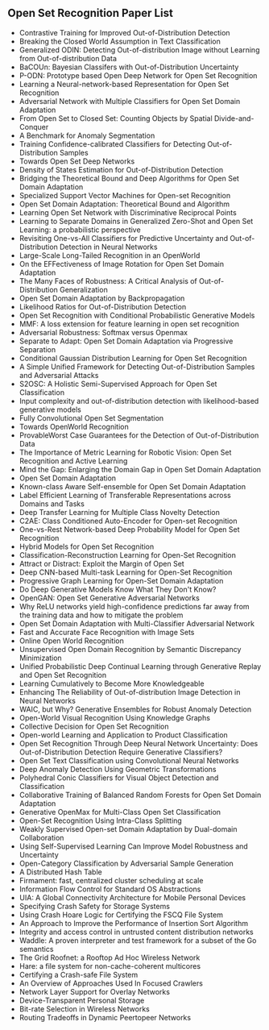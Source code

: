 <h2> Open Set Recognition Paper List</h2>



<ul>

                             

 <li><a target="_blank" href="https://github.com/manjunath5496/Open-Set-Recognition-Paper-List/blob/master/ocr(1).pdf" style="text-decoration:none;">Contrastive Training for Improved Out-of-Distribution Detection</a></li>

 <li><a target="_blank" href="https://github.com/manjunath5496/Open-Set-Recognition-Paper-List/blob/master/ocr(2).pdf" style="text-decoration:none;">Breaking the Closed World Assumption in Text Classification</a></li>

<li><a target="_blank" href="https://github.com/manjunath5496/Open-Set-Recognition-Paper-List/blob/master/ocr(3).pdf" style="text-decoration:none;">Generalized ODIN: Detecting Out-of-distribution Image without Learning from Out-of-distribution Data</a></li>
 <li><a target="_blank" href="https://github.com/manjunath5496/Open-Set-Recognition-Paper-List/blob/master/ocr(4).pdf" style="text-decoration:none;">BaCOUn: Bayesian Classifers with Out-of-Distribution Uncertainty</a></li>                              
<li><a target="_blank" href="https://github.com/manjunath5496/Open-Set-Recognition-Paper-List/blob/master/ocr(5).pdf" style="text-decoration:none;">P-ODN: Prototype based Open Deep Network for Open Set Recognition</a></li>
<li><a target="_blank" href="https://github.com/manjunath5496/Open-Set-Recognition-Paper-List/blob/master/ocr(6).pdf" style="text-decoration:none;">Learning a Neural-network-based Representation for Open Set Recognition</a></li>
 <li><a target="_blank" href="https://github.com/manjunath5496/Open-Set-Recognition-Paper-List/blob/master/ocr(7).pdf" style="text-decoration:none;">Adversarial Network with Multiple Classifiers for Open Set Domain Adaptation</a></li>

 <li><a target="_blank" href="https://github.com/manjunath5496/Open-Set-Recognition-Paper-List/blob/master/ocr(8).pdf" style="text-decoration:none;"> From Open Set to Closed Set: Counting Objects by Spatial Divide-and-Conquer </a></li>
   <li><a target="_blank" href="https://github.com/manjunath5496/Open-Set-Recognition-Paper-List/blob/master/ocr(9).pdf" style="text-decoration:none;">A Benchmark for Anomaly Segmentation</a></li>
  
   
 <li><a target="_blank" href="https://github.com/manjunath5496/Open-Set-Recognition-Paper-List/blob/master/ocr(10).pdf" style="text-decoration:none;">Training Confidence-calibrated Classifiers for Detecting Out-of-Distribution Samples </a></li>                              
<li><a target="_blank" href="https://github.com/manjunath5496/Open-Set-Recognition-Paper-List/blob/master/ocr(11).pdf" style="text-decoration:none;">Towards Open Set Deep Networks</a></li>
<li><a target="_blank" href="https://github.com/manjunath5496/Open-Set-Recognition-Paper-List/blob/master/ocr(12).pdf" style="text-decoration:none;">Density of States Estimation for Out-of-Distribution Detection</a></li>
<li><a target="_blank" href="https://github.com/manjunath5496/Open-Set-Recognition-Paper-List/blob/master/ocr(13).pdf" style="text-decoration:none;">Bridging the Theoretical Bound and Deep Algorithms for Open Set Domain Adaptation</a></li>

<li><a target="_blank" href="https://github.com/manjunath5496/Open-Set-Recognition-Paper-List/blob/master/ocr(14).pdf" style="text-decoration:none;">Specialized Support Vector Machines for Open-set Recognition</a></li>
                              
<li><a target="_blank" href="https://github.com/manjunath5496/Open-Set-Recognition-Paper-List/blob/master/ocr(15).pdf" style="text-decoration:none;">Open Set Domain Adaptation:
Theoretical Bound and Algorithm</a></li>

<li><a target="_blank" href="https://github.com/manjunath5496/Open-Set-Recognition-Paper-List/blob/master/ocr(16).pdf" style="text-decoration:none;">Learning Open Set Network with Discriminative Reciprocal Points</a></li>

  <li><a target="_blank" href="https://github.com/manjunath5496/Open-Set-Recognition-Paper-List/blob/master/ocr(17).pdf" style="text-decoration:none;">Learning to Separate Domains in Generalized Zero-Shot and Open Set Learning: a probabilistic perspective</a></li>   
  
<li><a target="_blank" href="https://github.com/manjunath5496/Open-Set-Recognition-Paper-List/blob/master/ocr(18).pdf" style="text-decoration:none;">Revisiting One-vs-All Classifiers for Predictive Uncertainty and Out-of-Distribution Detection in Neural Networks</a></li> 

  
<li><a target="_blank" href="https://github.com/manjunath5496/Open-Set-Recognition-Paper-List/blob/master/ocr(19).pdf" style="text-decoration:none;">Large-Scale Long-Tailed Recognition in an OpenWorld</a></li> 

<li><a target="_blank" href="https://github.com/manjunath5496/Open-Set-Recognition-Paper-List/blob/master/ocr(20).pdf" style="text-decoration:none;">On the EFFectiveness of Image Rotation for Open Set Domain Adaptation</a></li>

<li><a target="_blank" href="https://github.com/manjunath5496/Open-Set-Recognition-Paper-List/blob/master/ocr(21).pdf" style="text-decoration:none;">The Many Faces of Robustness: A Critical Analysis of Out-of-Distribution Generalization</a></li>
<li><a target="_blank" href="https://github.com/manjunath5496/Open-Set-Recognition-Paper-List/blob/master/ocr(22).pdf" style="text-decoration:none;">Open Set Domain Adaptation by Backpropagation</a></li> 
 <li><a target="_blank" href="https://github.com/manjunath5496/Open-Set-Recognition-Paper-List/blob/master/ocr(23).pdf" style="text-decoration:none;">Likelihood Ratios for Out-of-Distribution Detection</a></li> 
 

   <li><a target="_blank" href="https://github.com/manjunath5496/Open-Set-Recognition-Paper-List/blob/master/ocr(24).pdf" style="text-decoration:none;">Open Set Recognition with Conditional Probabilistic Generative Models</a></li>
 
   <li><a target="_blank" href="https://github.com/manjunath5496/Open-Set-Recognition-Paper-List/blob/master/ocr(25).pdf" style="text-decoration:none;">MMF: A loss extension for feature learning in open set recognition</a></li>                              
 <li><a target="_blank" href="https://github.com/manjunath5496/Open-Set-Recognition-Paper-List/blob/master/ocr(26).pdf" style="text-decoration:none;">Adversarial Robustness:
Softmax versus Openmax</a></li>
 <li><a target="_blank" href="https://github.com/manjunath5496/Open-Set-Recognition-Paper-List/blob/master/ocr(27).pdf" style="text-decoration:none;">Separate to Adapt: Open Set Domain Adaptation via Progressive Separation</a></li>
   
 
   <li><a target="_blank" href="https://github.com/manjunath5496/Open-Set-Recognition-Paper-List/blob/master/ocr(28).pdf" style="text-decoration:none;">Conditional Gaussian Distribution Learning for Open Set Recognition</a></li>
 
   <li><a target="_blank" href="https://github.com/manjunath5496/Open-Set-Recognition-Paper-List/blob/master/ocr(29).pdf" style="text-decoration:none;">A Simple Unified Framework for Detecting Out-of-Distribution Samples and Adversarial Attacks </a></li>                              

  <li><a target="_blank" href="https://github.com/manjunath5496/Open-Set-Recognition-Paper-List/blob/master/ocr(30).pdf" style="text-decoration:none;">S2OSC: A Holistic Semi-Supervised Approach for Open Set Classification</a></li>
 
   <li><a target="_blank" href="https://github.com/manjunath5496/Open-Set-Recognition-Paper-List/blob/master/ocr(31).pdf" style="text-decoration:none;"> Input complexity and out-of-distribution detection with likelihood-based generative models</a></li> 
    <li><a target="_blank" href="https://github.com/manjunath5496/Open-Set-Recognition-Paper-List/blob/master/ocr(32).pdf" style="text-decoration:none;">Fully Convolutional Open Set Segmentation</a></li> 

   <li><a target="_blank" href="https://github.com/manjunath5496/Open-Set-Recognition-Paper-List/blob/master/ocr(33).pdf" style="text-decoration:none;">Towards OpenWorld Recognition</a></li>                              

  <li><a target="_blank" href="https://github.com/manjunath5496/Open-Set-Recognition-Paper-List/blob/master/ocr(34).pdf" style="text-decoration:none;">ProvableWorst Case Guarantees for the Detection of Out-of-Distribution Data</a></li> 
 
  <li><a target="_blank" href="https://github.com/manjunath5496/Open-Set-Recognition-Paper-List/blob/master/ocr(35).pdf" style="text-decoration:none;">The Importance of Metric Learning for Robotic Vision: Open Set Recognition and Active Learning</a></li> 

  <li><a target="_blank" href="https://github.com/manjunath5496/Open-Set-Recognition-Paper-List/blob/master/ocr(36).pdf" style="text-decoration:none;">Mind the Gap: Enlarging the Domain Gap in Open Set Domain Adaptation</a></li> 
 
<li><a target="_blank" href="https://github.com/manjunath5496/Open-Set-Recognition-Paper-List/blob/master/ocr(37).pdf" style="text-decoration:none;">Open Set Domain Adaptation</a></li>
 <li><a target="_blank" href="https://github.com/manjunath5496/Open-Set-Recognition-Paper-List/blob/master/ocr(38).pdf" style="text-decoration:none;">Known-class Aware Self-ensemble for Open Set Domain Adaptation</a></li>
<li><a target="_blank" href="https://github.com/manjunath5496/Open-Set-Recognition-Paper-List/blob/master/ocr(39).pdf" style="text-decoration:none;">Label Efficient Learning of Transferable Representations across Domains and Tasks</a></li>
 <li><a target="_blank" href="https://github.com/manjunath5496/Open-Set-Recognition-Paper-List/blob/master/ocr(40).pdf" style="text-decoration:none;">Deep Transfer Learning for Multiple Class Novelty Detection</a></li>                              
<li><a target="_blank" href="https://github.com/manjunath5496/Open-Set-Recognition-Paper-List/blob/master/ocr(41).pdf" style="text-decoration:none;">C2AE: Class Conditioned Auto-Encoder for Open-set Recognition</a></li>
<li><a target="_blank" href="https://github.com/manjunath5496/Open-Set-Recognition-Paper-List/blob/master/ocr(42).pdf" style="text-decoration:none;">One-vs-Rest Network-based Deep Probability Model for Open Set Recognition</a></li>
 
  <li><a target="_blank" href="https://github.com/manjunath5496/Open-Set-Recognition-Paper-List/blob/master/ocr(43).pdf" style="text-decoration:none;">Hybrid Models for Open Set Recognition</a></li>
 <li><a target="_blank" href="https://github.com/manjunath5496/Open-Set-Recognition-Paper-List/blob/master/ocr(44).pdf" style="text-decoration:none;">Classification-Reconstruction Learning for Open-Set Recognition</a></li>
   <li><a target="_blank" href="https://github.com/manjunath5496/Open-Set-Recognition-Paper-List/blob/master/ocr(45).pdf" style="text-decoration:none;">Attract or Distract: Exploit the Margin of Open Set</a></li>  
   
<li><a target="_blank" href="https://github.com/manjunath5496/Open-Set-Recognition-Paper-List/blob/master/ocr(46).pdf" style="text-decoration:none;">Deep CNN-based Multi-task Learning for Open-Set Recognition</a></li> 
                             
<li><a target="_blank" href="https://github.com/manjunath5496/Open-Set-Recognition-Paper-List/blob/master/ocr(47).pdf" style="text-decoration:none;">Progressive Graph Learning for Open-Set Domain Adaptation</a></li>
<li><a target="_blank" href="https://github.com/manjunath5496/Open-Set-Recognition-Paper-List/blob/master/ocr(48).pdf" style="text-decoration:none;">
Do Deep Generative Models Know What They Don't Know?</a></li>

<li><a target="_blank" href="https://github.com/manjunath5496/Open-Set-Recognition-Paper-List/blob/master/ocr(49).pdf" style="text-decoration:none;">OpenGAN: Open Set Generative Adversarial Networks</a></li>
                              
<li><a target="_blank" href="https://github.com/manjunath5496/Open-Set-Recognition-Paper-List/blob/master/ocr(50).pdf" style="text-decoration:none;">Why ReLU networks yield high-confidence predictions far away from the training data and how to mitigate the problem</a></li>
<li><a target="_blank" href="https://github.com/manjunath5496/Open-Set-Recognition-Paper-List/blob/master/ocr(51).pdf" style="text-decoration:none;">Open Set Domain Adaptation with Multi-Classifier Adversarial Network</a></li>
<li><a target="_blank" href="https://github.com/manjunath5496/Open-Set-Recognition-Paper-List/blob/master/ocr(52).pdf" style="text-decoration:none;">Fast and Accurate Face Recognition with Image Sets</a></li>

<li><a target="_blank" href="https://github.com/manjunath5496/Open-Set-Recognition-Paper-List/blob/master/ocr(53).pdf" style="text-decoration:none;">Online Open World Recognition</a></li>
 
<li><a target="_blank" href="https://github.com/manjunath5496/Open-Set-Recognition-Paper-List/blob/master/ocr(54).pdf" style="text-decoration:none;">Unsupervised Open Domain Recognition by Semantic Discrepancy Minimization </a></li>

<li><a target="_blank" href="https://github.com/manjunath5496/Open-Set-Recognition-Paper-List/blob/master/ocr(55).pdf" style="text-decoration:none;">Unified Probabilistic Deep Continual Learning through Generative Replay and Open Set Recognition</a></li>
 
  <li><a target="_blank" href="https://github.com/manjunath5496/Open-Set-Recognition-Paper-List/blob/master/ocr(56).pdf" style="text-decoration:none;">Learning Cumulatively to Become More Knowledgeable </a></li>                              

  <li><a target="_blank" href="https://github.com/manjunath5496/Open-Set-Recognition-Paper-List/blob/master/ocr(57).pdf" style="text-decoration:none;"> Enhancing The Reliability of Out-of-distribution Image Detection in Neural Networks</a></li>
 
   <li><a target="_blank" href="https://github.com/manjunath5496/Open-Set-Recognition-Paper-List/blob/master/ocr(58).pdf" style="text-decoration:none;">WAIC, but Why?
Generative Ensembles for Robust Anomaly Detection</a></li>
    <li><a target="_blank" href="https://github.com/manjunath5496/Open-Set-Recognition-Paper-List/blob/master/ocr(59).pdf" style="text-decoration:none;">Open-World Visual Recognition Using Knowledge Graphs</a></li>
 
  <li><a target="_blank" href="https://github.com/manjunath5496/Open-Set-Recognition-Paper-List/blob/master/ocr(60).pdf" style="text-decoration:none;">Collective Decision for Open Set Recognition </a></li>
 
   <li><a target="_blank" href="https://github.com/manjunath5496/Open-Set-Recognition-Paper-List/blob/master/ocr(61).pdf" style="text-decoration:none;">Open-world Learning and Application to Product Classification</a></li>
 
   <li><a target="_blank" href="https://github.com/manjunath5496/Open-Set-Recognition-Paper-List/blob/master/ocr(62).pdf" style="text-decoration:none;">Open Set Recognition Through Deep Neural Network Uncertainty: Does Out-of-Distribution Detection Require Generative Classifiers? </a></li>
 
   <li><a target="_blank" href="https://github.com/manjunath5496/Open-Set-Recognition-Paper-List/blob/master/ocr(63).pdf" style="text-decoration:none;">Open Set Text Classification using Convolutional Neural Networks</a></li>                              

  <li><a target="_blank" href="https://github.com/manjunath5496/Open-Set-Recognition-Paper-List/blob/master/ocr(64).pdf" style="text-decoration:none;">Deep Anomaly Detection Using Geometric Transformations</a></li>
 
   <li><a target="_blank" href="https://github.com/manjunath5496/Open-Set-Recognition-Paper-List/blob/master/ocr(65).pdf" style="text-decoration:none;">Polyhedral Conic Classifiers for Visual Object Detection and Classification </a></li> 

   <li><a target="_blank" href="https://github.com/manjunath5496/Open-Set-Recognition-Paper-List/blob/master/ocr(66).pdf" style="text-decoration:none;">Collaborative Training of Balanced Random Forests for Open Set Domain Adaptation</a></li> 
 
   <li><a target="_blank" href="https://github.com/manjunath5496/Open-Set-Recognition-Paper-List/blob/master/ocr(67).pdf" style="text-decoration:none;">Generative OpenMax
for Multi-Class Open Set Classification</a></li>                              

  <li><a target="_blank" href="https://github.com/manjunath5496/Open-Set-Recognition-Paper-List/blob/master/ocr(68).pdf" style="text-decoration:none;">Open-Set Recognition Using Intra-Class Splitting</a></li> 
 
  
   <li><a target="_blank" href="https://github.com/manjunath5496/Open-Set-Recognition-Paper-List/blob/master/ocr(69).pdf" style="text-decoration:none;">Weakly Supervised Open-set Domain Adaptation by Dual-domain Collaboration</a></li>                              

  <li><a target="_blank" href="https://github.com/manjunath5496/Open-Set-Recognition-Paper-List/blob/master/ocr(70).pdf" style="text-decoration:none;">Using Self-Supervised Learning Can Improve Model Robustness and Uncertainty</a></li> 
  
 
 <li><a target="_blank" href="https://github.com/manjunath5496/Open-Set-Recognition-Paper-List/blob/master/ocr(71).pdf" style="text-decoration:none;">Open-Category Classification by Adversarial Sample Generation</a></li>
 
 <li><a target="_blank" href="https://github.com/manjunath5496/Open-Set-Recognition-Paper-List/blob/master/ocr(72).pdf" style="text-decoration:none;">A Distributed Hash Table</a></li> 
 
 
 <li><a target="_blank" href="https://github.com/manjunath5496/Open-Set-Recognition-Paper-List/blob/master/ocr(73).pdf" style="text-decoration:none;">Firmament: fast, centralized cluster scheduling at scale</a></li>
  <li><a target="_blank" href="https://github.com/manjunath5496/Open-Set-Recognition-Paper-List/blob/master/ocr(74).pdf" style="text-decoration:none;">Information Flow Control for Standard OS Abstractions</a></li>
    <li><a target="_blank" href="https://github.com/manjunath5496/Open-Set-Recognition-Paper-List/blob/master/ocr(75).pdf" style="text-decoration:none;">UIA: A Global Connectivity Architecture
for Mobile Personal Devices</a></li>                        
<li><a target="_blank" href="https://github.com/manjunath5496/Open-Set-Recognition-Paper-List/blob/master/ocr(76).pdf" style="text-decoration:none;">Specifying Crash Safety for Storage Systems</a></li>

 <li><a target="_blank" href="https://github.com/manjunath5496/Open-Set-Recognition-Paper-List/blob/master/ocr(77).pdf" style="text-decoration:none;">Using Crash Hoare Logic for Certifying the FSCQ File System</a></li> 
 
 
 <li><a target="_blank" href="https://github.com/manjunath5496/Open-Set-Recognition-Paper-List/blob/master/ocr(78).pdf" style="text-decoration:none;">An Approach to Improve the Performance
of Insertion Sort Algorithm</a></li>
  <li><a target="_blank" href="https://github.com/manjunath5496/Open-Set-Recognition-Paper-List/blob/master/ocr(79).pdf" style="text-decoration:none;">Integrity and access control in untrusted content distribution networks</a></li>


 <li><a target="_blank" href="https://github.com/manjunath5496/Open-Set-Recognition-Paper-List/blob/master/ocr(80).pdf" style="text-decoration:none;">Waddle: A proven interpreter and test framework
for a subset of the Go semantics</a></li> 
 
 
 <li><a target="_blank" href="https://github.com/manjunath5496/Open-Set-Recognition-Paper-List/blob/master/ocr(81).pdf" style="text-decoration:none;">The Grid Roofnet:
a Rooftop Ad Hoc Wireless Network</a></li>
  <li><a target="_blank" href="https://github.com/manjunath5496/Open-Set-Recognition-Paper-List/blob/master/ocr(82).pdf" style="text-decoration:none;">Hare: a file system for non-cache-coherent multicores</a></li>

 <li><a target="_blank" href="https://github.com/manjunath5496/Open-Set-Recognition-Paper-List/blob/master/ocr(83).pdf" style="text-decoration:none;">Certifying a Crash-safe File System</a></li>
  <li><a target="_blank" href="https://github.com/manjunath5496/Open-Set-Recognition-Paper-List/blob/master/ocr(84).pdf" style="text-decoration:none;">An Overview of Approaches Used In Focused Crawlers</a></li>

 <li><a target="_blank" href="https://github.com/manjunath5496/Open-Set-Recognition-Paper-List/blob/master/ocr(85).pdf" style="text-decoration:none;">Network Layer Support for Overlay Networks</a></li>
  <li><a target="_blank" href="https://github.com/manjunath5496/Open-Set-Recognition-Paper-List/blob/master/ocr(86).pdf" style="text-decoration:none;">Device-Transparent Personal Storage</a></li>

 <li><a target="_blank" href="https://github.com/manjunath5496/Open-Set-Recognition-Paper-List/blob/master/ocr(87).pdf" style="text-decoration:none;">Bit-rate Selection in Wireless Networks</a></li>
  <li><a target="_blank" href="https://github.com/manjunath5496/Open-Set-Recognition-Paper-List/blob/master/ocr(88).pdf" style="text-decoration:none;">Routing Tradeoffs in Dynamic Peer­to­peer Networks</a></li>
  </ul>
